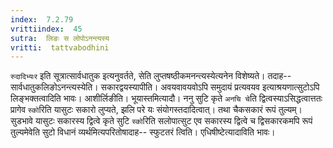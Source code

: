 ```yaml
---
index:  7.2.79
vrittiindex:  45
sutra:  लिङः स लोपोऽनन्त्यस्य
vritti:  tattvabodhini 
---
```


`रुदादिभ्यःर` इति सूत्रात्सार्वधातुक इत्यनुवर्तते, सेति लुप्तषष्ठीकमनन्त्यस्येत्यनेन विशेष्यते। तदाह-- सार्वधातुकलिङोऽनन्त्यस्येति। सकारद्वयस्यापीति। अवयवावयवोऽपि समुदायं प्रत्यवयव इत्याश्रयणात्सुटोऽपि लिङ्भक्तत्वादिति भावः। आशीर्लिङीति। भूयास्तमित्यादौ। ननु सुटि कृते `अनचि चे`ति द्वित्वस्याऽसिद्धत्वात्ततः प्रागेव `स्को`रिति यासुटः सकारो लुप्यते, झलि परे यः संयोगस्तदादित्वात्। तथा चैकसकारं रूपं तुल्यम्। सुडभावे यासुटः सकारस्य द्वित्वे कृते सुटि `स्को`रिति सलोपात्सुट एव सकारस्य द्वित्वे च द्विसकारकमपि रूपं तुल्यमेवेति सुटो विधानं व्यर्थमित्यपरितोषादाह-- स्फुटतरं त्विति। एधिषीष्टेत्यादाविति भावः।

